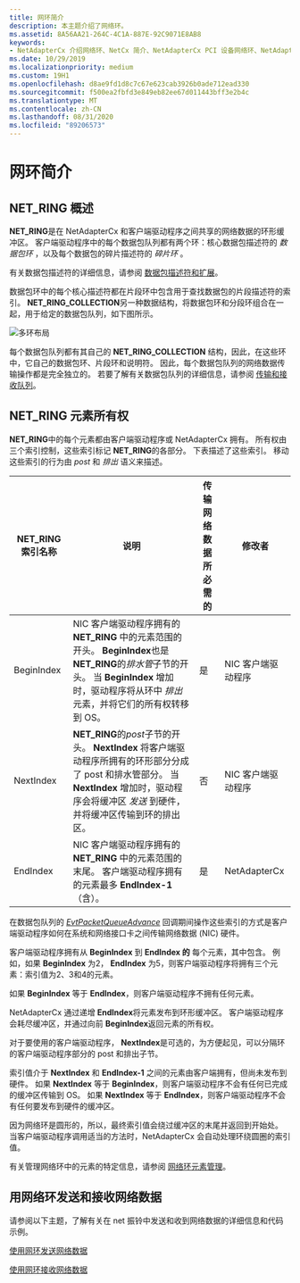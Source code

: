 ```yaml
---
title: 网环简介
description: 本主题介绍了网络环。
ms.assetid: 8A56AA21-264C-4C1A-887E-92C9071E8AB8
keywords:
- NetAdapterCx 介绍网络环、NetCx 简介、NetAdapterCx PCI 设备网络环、NetAdapterCx 异步 i/o
ms.date: 10/29/2019
ms.localizationpriority: medium
ms.custom: 19H1
ms.openlocfilehash: d8ae9fd1d8c7c67e623cab3926b0ade712ead330
ms.sourcegitcommit: f500ea2fbfd3e849eb82ee67d011443bff3e2b4c
ms.translationtype: MT
ms.contentlocale: zh-CN
ms.lasthandoff: 08/31/2020
ms.locfileid: "89206573"
---
```

# <a name="introduction-to-net-rings"></a>网环简介

## <a name="net_ring-overview"></a>NET_RING 概述

**NET_RING**是在 NetAdapterCx 和客户端驱动程序之间共享的网络数据的环形缓冲区。 客户端驱动程序中的每个数据包队列都有两个环：核心数据包描述符的 *数据包环* ，以及每个数据包的碎片描述符的 *碎片环* 。

有关数据包描述符的详细信息，请参阅 [数据包描述符和扩展](packet-descriptors-and-extensions.md)。

数据包环中的每个核心描述符都在片段环中包含用于查找数据包的片段描述符的索引。 **NET_RING_COLLECTION**另一种数据结构，将数据包环和分段环组合在一起，用于给定的数据包队列，如下图所示。

![多环布局](images/multi-ring.png) 

每个数据包队列都有其自己的 **NET_RING_COLLECTION** 结构，因此，在这些环中，它自己的数据包环、片段环和说明符。 因此，每个数据包队列的网络数据传输操作都是完全独立的。 若要了解有关数据包队列的详细信息，请参阅 [传输和接收队列](transmit-and-receive-queues.md)。

## <a name="net_ring-element-ownership"></a>NET_RING 元素所有权

**NET_RING**中的每个元素都由客户端驱动程序或 NetAdapterCx 拥有。 所有权由三个索引控制，这些索引标记 **NET_RING**的各部分。 下表描述了这些索引。 移动这些索引的行为由 *post* 和 *排出* 语义来描述。 

| **NET_RING** 索引名称 | 说明 | 传输网络数据所必需的 | 修改者 |
| --- | --- | --- | --- |
| BeginIndex | NIC 客户端驱动程序拥有的 **NET_RING** 中的元素范围的开头。 **BeginIndex**也是**NET_RING**的*排水管*子节的开头。 当 **BeginIndex** 增加时，驱动程序将从环中 *排出* 元素，并将它们的所有权转移到 OS。 | 是 | NIC 客户端驱动程序 |
| NextIndex | **NET_RING**的*post*子节的开头。 **NextIndex** 将客户端驱动程序所拥有的环形部分分成了 post 和排水管部分。 当 **NextIndex** 增加时，驱动程序会将缓冲区 *发送* 到硬件，并将缓冲区传输到环的排出区。 | 否 | NIC 客户端驱动程序 |
| EndIndex | NIC 客户端驱动程序拥有的 **NET_RING** 中的元素范围的末尾。 客户端驱动程序拥有的元素最多 **EndIndex-1** （含）。 | 是 | NetAdapterCx |

在数据包队列的 [*EvtPacketQueueAdvance*](/windows-hardware/drivers/ddi/netpacketqueue/nc-netpacketqueue-evt_packet_queue_advance) 回调期间操作这些索引的方式是客户端驱动程序如何在系统和网络接口卡之间传输网络数据 (NIC) 硬件。

客户端驱动程序拥有从 **BeginIndex** 到 **EndIndex 的** 每个元素，其中包含。 例如，如果 **BeginIndex** 为2， **EndIndex** 为5，则客户端驱动程序将拥有三个元素：索引值为2、3和4的元素。

如果 **BeginIndex** 等于 **EndIndex**，则客户端驱动程序不拥有任何元素。

NetAdapterCx 通过递增 **EndIndex**将元素发布到环形缓冲区。 客户端驱动程序会耗尽缓冲区，并通过向前 **BeginIndex**返回元素的所有权。

对于要使用的客户端驱动程序， **NextIndex**是可选的，为方便起见，可以分隔环的客户端驱动程序部分的 post 和排出子节。

索引值介于 **NextIndex** 和 **EndIndex-1** 之间的元素由客户端拥有，但尚未发布到硬件。 如果 **NextIndex** 等于 **BeginIndex**，则客户端驱动程序不会有任何已完成的缓冲区传输到 OS。 如果 **NextIndex** 等于 **EndIndex**，则客户端驱动程序不会有任何要发布到硬件的缓冲区。

因为网络环是圆形的，所以，最终索引值会绕过缓冲区的末尾并返回到开始处。 当客户端驱动程序调用适当的方法时，NetAdapterCx 会自动处理环绕圆圈的索引值。

有关管理网络环中的元素的特定信息，请参阅 [网络环元素管理](net-ring-element-management.md)。

## <a name="sending-and-receiving-network-data-with-net-rings"></a>用网络环发送和接收网络数据

请参阅以下主题，了解有关在 net 振铃中发送和收到网络数据的详细信息和代码示例。

[使用网环发送网络数据](sending-network-data-with-net-rings.md)

[使用网环接收网络数据](receiving-network-data-with-net-rings.md)
